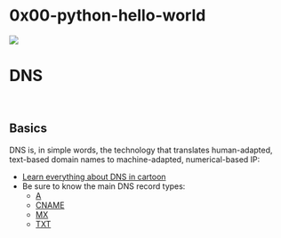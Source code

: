 # 0x00-python-hello-world

<p><img src="https://techdroy.com/wp-content/uploads/2019/01/DNS-de-Google-en-Android-9-Pie.jpg"><br></p>
<h1>DNS</h1>
<div><br></div>
<div>
    <h2>Basics</h2>
    <p>DNS is, in simple words, the technology that translates human-adapted, text-based domain names to machine-adapted, numerical-based IP:</p>
    <ul>
        <li><a href="https://intranet.hbtn.io/rltoken/CFu9nKvO47JAYB35S3XHTw" target="_blank" title="Learn everything about DNS in cartoon">Learn everything about DNS in cartoon</a></li>
        <li>Be sure to know the main DNS record types:<ul>
                <li><a href="https://intranet.hbtn.io/rltoken/mm2CGXWBfDIhWeFmRC7u2Q" target="_blank" title="A">A</a></li>
                <li><a href="https://intranet.hbtn.io/rltoken/wwD4LkK_QJh_Iru-qumT6Q" target="_blank" title="CNAME">CNAME</a></li>
                <li><a href="https://intranet.hbtn.io/rltoken/kvQS-R4l1RkFdoFbBbBatw" target="_blank" title="MX">MX</a></li>
                <li><a href="https://intranet.hbtn.io/rltoken/28hKG0Nyr0erWR9YMU9V7w" target="_blank" title="TXT">TXT</a></li>
            </ul>
        </li>
    </ul>
</div>
